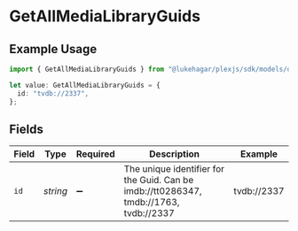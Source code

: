# GetAllMediaLibraryGuids

## Example Usage

```typescript
import { GetAllMediaLibraryGuids } from "@lukehagar/plexjs/sdk/models/operations";

let value: GetAllMediaLibraryGuids = {
  id: "tvdb://2337",
};
```

## Fields

| Field                                                                                  | Type                                                                                   | Required                                                                               | Description                                                                            | Example                                                                                |
| -------------------------------------------------------------------------------------- | -------------------------------------------------------------------------------------- | -------------------------------------------------------------------------------------- | -------------------------------------------------------------------------------------- | -------------------------------------------------------------------------------------- |
| `id`                                                                                   | *string*                                                                               | :heavy_minus_sign:                                                                     | The unique identifier for the Guid. Can be imdb://tt0286347, tmdb://1763, tvdb://2337<br/> | tvdb://2337                                                                            |